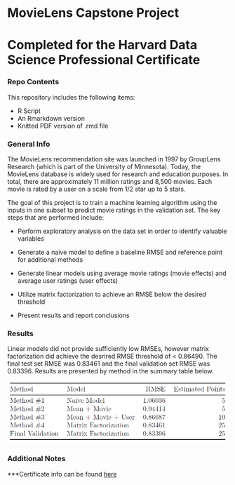 # MovieLens Capstone Project 
# Completed for the Harvard Data Science Professional Certificate 


### Repo Contents

This repository includes the following items: 
- R Script 
- An Rmarkdown version 
- Knitted PDF version of .rmd file


### General Info

The MovieLens recommendation site was launched in 1997 by GroupLens Research (which is part of the University of Minnesota). Today, the MovieLens database is widely used for research and education purposes. In total, there are approximately 11 million ratings and 8,500 movies. Each movie is rated by a user on a scale from 1/2 star up to 5 stars.

The goal of this project is to train a machine learning algorithm using the inputs in one subset to predict movie ratings in the validation set. The key steps that are performed include:

-   Perform exploratory analysis on the data set in order to identify valuable variables

-   Generate a naive model to define a baseline RMSE and reference point for additional methods

-   Generate linear models using average movie ratings (movie effects) and average user ratings (user effects)

-   Utilize matrix factorization to achieve an RMSE below the desired threshold

-   Present results and report conclusions
  
### Results

Linear models did not provide sufficiently low RMSEs, however matrix factorization did achieve the desrired RMSE threshold of < 0.86490. The final test set RMSE was 0.83461 and the final validation set RMSE was 0.83396. Results are presented by method in the summary table below. 

![Final Table](https://github.com/edenaxe/DS_Capstone/blob/main/Images/Final_Table.PNG)

### Additional Notes

***Certificate info can be found [here](https://pll.harvard.edu/series/professional-certificate-data-science)
